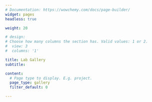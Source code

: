 ```yaml
---
# Documentation: https://wowchemy.com/docs/page-builder/
widget: pages
headless: true

weight: 20

# design:
# Choose how many columns the section has. Valid values: 1 or 2.
#  view: 3
#  columns: '1'

title: Lab Gallery
subtitle:

content:
  # Page type to display. E.g. project.
  page_type: gallery
  filter_default: 0

---
```

